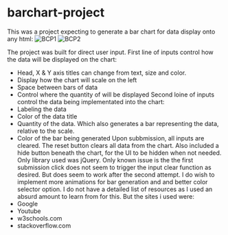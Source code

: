 # barchart-project
This was a project expecting to generate a bar chart for data display onto any html:
![BCP1](https://user-images.githubusercontent.com/96437758/155801666-5cfeb9b8-8797-46be-b447-0fa60dab2432.png)
![BCP2](https://user-images.githubusercontent.com/96437758/155801677-baf3373c-6654-41af-a0f6-50319d8e5a2c.png)

The project was built for direct user input.
First line of inputs control how the data will be displayed on the chart:
  - Head, X & Y axis titles can change from text, size and color.
  - Display how the chart will scale on the left
  - Space between bars of data
  - Control where the quantity of will be displayed
Second loine of inputs control the data being implementated into the chart:
  - Labeling the data
  - Color of the data title
  - Quantity of the data. Which also generates a bar representing the data, relative to the scale. 
  - Color of the bar being generated
Upon subbmission, all inputs are cleared.
The reset button clears all data from the chart.
Also included a hide button beneath the chart, for the UI to be hidden when not needed.
Only library used was jQuery.
Only known issue is the the first submission click does not seem to trigger the input clear function as desired. But does seem to work after the second attempt.
I do wish to implement more animations for bar generation and and better color selector option.
I do not have a detailed list of resources as I used an absurd amount to learn from for this. But the sites i used were:
  - Google
  - Youtube
  - w3schools.com
  - stackoverflow.com

  
